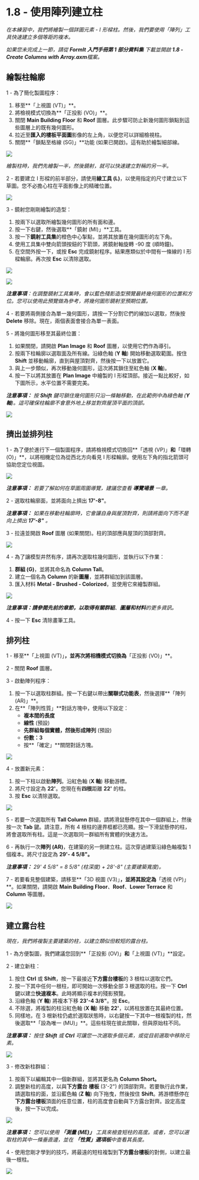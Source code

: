 # 1.8 - 使用陣列建立柱

_在本練習中，我們將繪製一個詳圖元素 - I 形樑柱。然後，我們要使用「陣列」工具快速建立多個等距的複本。_

_如果您未完成上一節，請從_ _**FormIt 入門手冊第 1 部分資料集**_ _下載並開啟_ _**1.8 - Create Columns with Array.axm**檔案。_

## **繪製柱輪廓**

1 - 為了簡化製圖程序：

1. 移至**「上視圖 \(VT\)」**。
2. 將檢視模式切換為**「正投影 \(VO\)」**。
3. 關閉 **Main Building** **Floor** 和 **Roof** 圖層。此步驟可防止新幾何圖形鎖點到這些圖層上的既有幾何圖形。
4. 拉近至**匯入的樓板平面圖**影像的左上角，以便您可以詳細檢視柱。
5. 關閉**「鎖點至格線 \(SG\)」**功能 \(如果已開啟\)。這有助於繪製細部線。

![](../../.gitbook/assets/0%20%2813%29.png)

_繪製柱時，我們先繪製一半，然後鏡射，就可以快速建立對稱的另一半。_

2 - 若要建立 I 形樑的前半部分，請使用**線工具 \(L\)**，以使用指定的尺寸建立以下草圖。您不必擔心柱在平面影像上的精確位置。

![](../../.gitbook/assets/1%20%2818%29.png)

3 - 鏡射您剛剛繪製的造型：

1. 按兩下以選取所繪製幾何圖形的所有面和邊。
2. 按一下右鍵，然後選取**「鏡射 \(MI\)」**工具。
3. 按一下**鏡射工具集**的橙色中心掣點，並將其放置在幾何圖形的左下角。
4. 使用工具集中雙向箭頭按鈕的下箭頭，將鏡射軸旋轉 -90 度 \(順時鐘\)。
5. 在空間外按一下，或按 **Esc** 完成鏡射程序。結果應類似於中間有一條線的 I 形樑輪廓。再次按 **Esc** 以清除選取。

![](../../.gitbook/assets/2%20%285%29.png)

![](../../.gitbook/assets/3%20%287%29.png)

_**注意事項**：在調整鏡射工具集時，會以藍色殘影造型預覽最終幾何圖形的位置和方位。您可以使用此預覽做為參考，將幾何圖形鏡射至預期位置。_

4 - 若要將兩側接合為單一幾何圖形，請按一下分割它們的線加以選取，然後按 **Delete** 移除。現在，兩個表面會接合為單一表面。

5 - 將幾何圖形移至其最終位置：

1. 如果關閉，請開啟 **Plan Image** 和 **Roof** 圖層，以使用它們作為導引。
2. 按兩下柱輪廓以選取面及所有線。沿綠色軸 \(**Y 軸**\) 開始移動選取範圍。按住 **Shift** 並移動輪廓，直到與屋頂對齊，然後按一下以放置它。
3. 與上一步類似，再次移動幾何圖形，這次將其鎖住至紅色軸 \(**X 軸**\)。
4. 按一下以將其放置在 **Plan Image** 中繪製的 I 形樑頂部。接近一點比較好，如下圖所示，水平位置不需要完美。

_**注意事項：**_ _按_ _**Shift**_ _鍵可鎖住幾何圖形只沿一條軸移動，在此範例中為綠色軸 \(**Y 軸**\)。這可確保柱輪廓不會意外地上移並對齊屋頂平面的頂部。_

![](../../.gitbook/assets/4%20%289%29.png)

## **擠出並排列柱**

1 - 為了便於進行下一個製圖程序，請將檢視模式切換回**「透視 \(VP\)」**和**「環轉 \(O\)」**，以將相機定位為從西北方向看見 I 形樑輪廓。使用左下角的指北箭頭可協助您定位視圖。

![](../../.gitbook/assets/5%20%281%29.jpeg)

_**注意事項：**_ _若要了解如何在草圖周圍導覽，建議您查看_ _**導覽場景**_ _一章。_

2 - 選取柱輪廓面，並將面向上擠出 **17'-8"**。

_**注意事項：**_ _如果在移動柱輪廓時，它會讓自身與屋頂對齊，則請將面向下而不是向上擠出_ _**17'-8"**  。_

3 - 拉遠並開啟 **Roof** 圖層 \(如果關閉\)。柱的頂部應與屋頂的頂部對齊。

![](../../.gitbook/assets/6%20%289%29.png)

4 - 為了讓模型井然有序，請再次選取柱幾何圖形，並執行以下作業：

1. **群組 \(G\)**，並將其命名為 **Column Tall**。
2. 建立一個名為 **Column** 的新**圖層**，並將群組加到該圖層。
3. 匯入材料 **Metal - Brushed - Colorized**，並使用它來繪製群組。

![](../../.gitbook/assets/7%20%284%29.png)

_**注意事項：**__請參閱先前的章節，以取得有關__**群組**、__**圖層**和__**材料**的更多資訊。_

4 - 按一下 **Esc** 清除畫筆工具。

## **排列柱**

1 - 移至**「上視圖 \(VT\)」**，並再次將相機模式切換為**「正投影 \(VO\)」**。

2 - 關閉 **Roof** 圖層。

3 - 啟動陣列程序：

1. 按一下以選取柱群組。按一下右鍵以帶出**關聯式功能表**，然後選擇**「陣列 \(AR\)」**。
2. 在**「陣列性質」**對話方塊中，使用以下設定：
   * **複本間的長度**
   * **線性** \(預設\)
   * **先群組每個實體，然後形成陣列** \(預設\)
   * **份數：3**
   * 按**「確定」**關閉對話方塊。

![](../../.gitbook/assets/8%20%283%29.png)

4 - 放置新元素：

1. 按一下柱以啟動**陣列**。沿紅色軸 \(**X 軸**\) 移動游標。
2. 將尺寸設定為 **22'**。您現在有**四根**距離 **22'** 的柱。
3. 按 **Esc** 以清除選取。

![](../../.gitbook/assets/9%20%286%29.png)

5 - 若要一次選取所有 **Tall Column** 群組，請將滑鼠懸停在其中一個群組上，然後按一次 **Tab** 鍵。請注意，所有 4 根柱的邊界框都已亮顯。按一下滑鼠懸停的柱，將會選取所有柱。這是一次選取同一群組所有實體的快速方法。

6 - 再執行一次**陣列 \(AR\)**，在建築的另一側建立柱。這次穿過建築沿綠色軸複製 1 個複本。將尺寸設定為 **29'- 4 5/8"。**

_**注意事項：**_ _29' 4 5/8" = 8 5/8" \(柱深度\) + 28'-8" \(主要建築寬度\)。_

7 - 若要看見整個建築，請移至**「3D 視圖 \(V3\)」**，並將其設定為**「透視 \(VP\)」**。如果關閉，請開啟 **Main Building Floor**、**Roof**、**Lower Terrace** 和 **Column** 等圖層。

![](../../.gitbook/assets/10%20%287%29.png)

## **建立露台柱**

_現在，我們將複製主要建築的柱，以建立類似但較短的露台柱。_

1 - 為方便製圖，我們建議您回到**「正投影 \(OV\)」**和**「上視圖 \(VT\)」**設定。

2 - 建立新柱：

1. 按住 **Ctrl** 或 **Shift**，按一下最接近**下方露台樓板**的 3 根柱以選取它們。
2. 按一下其中任何一根柱，即可開始一次移動全部 3 根選取的柱。按一下 **Ctrl** 鍵以建立**快速複本**。此時將顯示複本的殘影預覽。
3. 沿綠色軸 \(**Y 軸**\) 將複本下移 **23'-4 3/8"**。按 **Esc**。
4. 不除選，將複製的柱沿紅色軸 \(**X 軸**\) 移動 **22'**，以將柱放置在其最終位置。
5. 同樣地，在 3 根新柱仍處於選取狀態時，以右鍵按一下其中一根複製的柱，然後選取**「設為唯一 \(MU\)」**。這些柱現在彼此關聯，但與原始柱不同。

_**注意事項：**_ _按住_ _**Shift**_ _或_ _**Ctrl**_ _可讓您一次選取多個元素，或從目前選取中移除元素。_

![](../../.gitbook/assets/11%20%287%29.png)

3 - 修改新柱群組：

1. 按兩下以編輯其中一個新群組，並將其更名為 **Column Short。**
2. 調整新柱的高度，以與**下方露台** **樓板** \(3'-2"\) 的頂部對齊。若要執行此作業，請選取柱的面，並沿藍色軸 \(**Z 軸**\) 向下拖曳，然後按住 **Shift**。將游標懸停在**下方露台樓板**頂面的任意位置，柱的高度會自動與下方露台對齊。設定高度後，按一下以完成。

![](../../.gitbook/assets/12%20%284%29.png)

_**注意事項：**_ _您可以使用_ _**「測量 \(ME\)」**_ _工具來檢查短柱的高度。或者，您可以選取柱的其中一條垂直邊，並在_ _**「性質」選項板**中查看其長度。_

4 - 使用您剛才學到的技巧，將最遠的短柱複製到**下方露台樓板**的對側，以建立最後一根柱。

![](../../.gitbook/assets/13%20%284%29.png)

